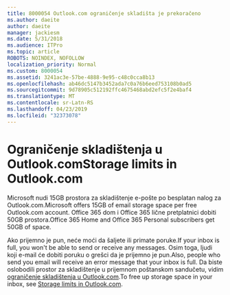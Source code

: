 ```yaml
---
title: 8000054 Outlook.com ograničenje skladišta je prekoračeno
ms.author: daeite
author: daeite
manager: jackiesm
ms.date: 5/31/2018
ms.audience: ITPro
ms.topic: article
ROBOTS: NOINDEX, NOFOLLOW
localization_priority: Normal
ms.custom: 8000054
ms.assetid: 3241ac3e-57be-4888-9e95-c48c0cca8b13
ms.openlocfilehash: ab46dc5147b3452ada7c0a76b6eed753108b0ad5
ms.sourcegitcommit: 9d78905c512192ffc4675468abd2efc5f2e4baf4
ms.translationtype: MT
ms.contentlocale: sr-Latn-RS
ms.lasthandoff: 04/23/2019
ms.locfileid: "32373078"
---
```

# <a name="storage-limits-in-outlookcom"></a><span data-ttu-id="3d3c1-102">Ograničenje skladištenja u Outlook.com</span><span class="sxs-lookup"><span data-stu-id="3d3c1-102">Storage limits in Outlook.com</span></span>

<span data-ttu-id="3d3c1-103">Microsoft nudi 15GB prostora za skladištenje e-pošte po besplatan nalog za Outlook.com.</span><span class="sxs-lookup"><span data-stu-id="3d3c1-103">Microsoft offers 15GB of email storage space per free Outlook.com account.</span></span> <span data-ttu-id="3d3c1-104">Office 365 dom i Office 365 lične pretplatnici dobiti 50GB prostora.</span><span class="sxs-lookup"><span data-stu-id="3d3c1-104">Office 365 Home and Office 365 Personal subscribers get 50GB of space.</span></span>
  
<span data-ttu-id="3d3c1-105">Ako prijemno je pun, neće moći da šaljete ili primate poruke.</span><span class="sxs-lookup"><span data-stu-id="3d3c1-105">If your inbox is full, you won't be able to send or receive any messages.</span></span> <span data-ttu-id="3d3c1-106">Osim toga, ljudi koji e-mail će dobiti poruku o grešci da je prijemno je pun.</span><span class="sxs-lookup"><span data-stu-id="3d3c1-106">Also, people who send you email will receive an error message that your inbox is full.</span></span> <span data-ttu-id="3d3c1-107">Da biste oslobodili prostor za skladištenje u prijemnom poštanskom sandučetu, vidim [ograničenje skladištenja u Outlook.com](https://go.microsoft.com/fwlink/p/?linkid=2001900&amp;clcid=0x409).</span><span class="sxs-lookup"><span data-stu-id="3d3c1-107">To free up storage space in your inbox, see [Storage limits in Outlook.com](https://go.microsoft.com/fwlink/p/?linkid=2001900&amp;clcid=0x409).</span></span>
  

